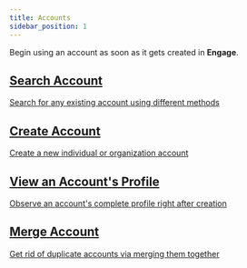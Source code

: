 ```yaml
---
title: Accounts
sidebar_position: 1
---
```


Begin using an account as soon as it gets created in **Engage**. 

<section class="row list">
   <article class="col col--6 margin-bottom--lg">
      <a class="card padding--lg cardContainer" href="/docs/engage/accounts/searching-accounts">
         <h2 class="text--truncate cardTitle" title="Search Account">Search Account</h2>
         <p class="text--truncate cardDescription" title="Search for any existing account using different methods">Search for any existing account using different methods</p>
      </a>
   </article>

  <article class="col col--6 margin-bottom--lg">
      <a class="card padding--lg cardContainer" href="/docs/engage/accounts/creating-accounts">
         <h2 class="text--truncate cardTitle" title="Create Account">Create Account</h2>
         <p class="text--truncate cardDescription" title="Create a new individual or organization account in Engage">Create a new individual or organization account</p>
      </a>
   </article>

   <article class="col col--6 margin-bottom--lg">
      <a class="card padding--lg cardContainer" href="/docs/engage/accounts/account-profile">
         <h2 class="text--truncate cardTitle" title="View an Account's Complete Profile">View an Account's Profile</h2>
         <p class="text--truncate cardDescription" title="Observe an account's complete profile right after creation">Observe an account's complete profile right after creation</p>
      </a>
   </article>

<article class="col col--6 margin-bottom--lg">
      <a class="card padding--lg cardContainer" href="/docs/engage/accounts/merging">
         <h2 class="text--truncate cardTitle" title="Merge Account">Merge Account</h2>
         <p class="text--truncate cardDescription" title="Get rid of duplicate accounts via merging them together">Get rid of duplicate accounts via merging them together</p>
      </a>
   </article>
</section>